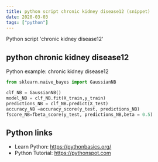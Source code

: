 ```yaml
---
title: python script chronic kidney disease12 (snippet)
date: 2020-03-03
tags: ["python"]
---
```

Python script 'chronic kidney disease12'


## python chronic kidney disease12

Python example: chronic kidney disease12

```python
from sklearn.naive_bayes import GaussianNB

clf_NB = GaussianNB()
model_NB = clf_NB.fit(X_train,y_train)
predictions_NB = clf_NB.predict(X_test)
accuracy_NB =accuracy_score(y_test, predictions_NB)
fscore_NB=fbeta_score(y_test, predictions_NB,beta = 0.5)

```

## Python links

- Learn Python: https://pythonbasics.org/
- Python Tutorial: https://pythonspot.com
